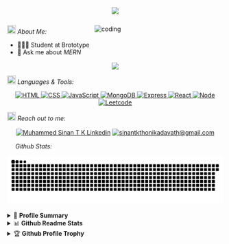 <h1 align="center">
    <img src="https://readme-typing-svg.herokuapp.com/?font=Righteous&size=35&center=true&vCenter=true&width=500&height=70&color=5f1885F&duration=4000&lines=Hi+There!+%F0%9F%91%8B;+I%27m+Sinan+TK🚀;" />
</h1>
<!--  - <h3 align="center"></h3> - -->

<img align="right" alt="coding" width="300" src="https://media2.giphy.com/media/v1.Y2lkPTc5MGI3NjExdjUwbWt4Y2E0ejJlaDQ4aDczNG1tMXozdnZvZnBsMmllNHN2YjZiaiZlcD12MV9pbnRlcm5hbF9naWZfYnlfaWQmY3Q9Zw/SWoSkN6DxTszqIKEqv/giphy.gif">


 <img src="https://media.giphy.com/media/WUlplcMpOCEmTGBtBW/giphy.gif" width="20" height="20"> *About Me:*
- 👨🏻‍💻 Student at Brototype
- 💬 Ask me about *MERN*



<p align="center">
   <img align="center" src="https://github-readme-streak-stats.herokuapp.com/?user=Sinan-TK&theme=radical"/>
</p>

 <img src="https://media.giphy.com/media/j2pOGeGYKe2xCCKwfi/giphy.gif" width="20" height="20"> *Languages & Tools:*

<p align="center"> 
<a href="#" target="_blank"><img src="https://cdn.jsdelivr.net/gh/devicons/devicon@latest/icons/html5/html5-original.svg" alt="HTML" width="40" height="40"/> </a>
<a href="#" target="_blank"><img src="https://cdn.jsdelivr.net/gh/devicons/devicon@latest/icons/css3/css3-original.svg" alt="CSS" width="40" height="40"/> </a>
<a href="#" target="_blank"><img src="https://cdn.jsdelivr.net/gh/devicons/devicon@latest/icons/javascript/javascript-original.svg" alt="JavaScript" width="40" height="40"/> </a>
<a href="#" target="_blank"><img src="https://cdn.jsdelivr.net/gh/devicons/devicon@latest/icons/mongodb/mongodb-original.svg" alt="MongoDB" width="40" height="40"/> </a>
<a href="#" target="_blank"><img src="https://cdn.jsdelivr.net/gh/devicons/devicon@latest/icons/express/express-original.svg" alt="Express" width="40" height="40"/> </a>
<a href="#" target="_blank"><img src="https://cdn.jsdelivr.net/gh/devicons/devicon@latest/icons/react/react-original.svg" alt="React" width="40" height="40"/> </a>
<a href="#" target="_blank"><img src="https://cdn.jsdelivr.net/gh/devicons/devicon@latest/icons/nodejs/nodejs-plain-wordmark.svg" alt="Node" width="40" height="40"/> </a>
<a href="#" target="_blank"><img src="https://cdn.jsdelivr.net/gh/devicons/devicon@latest/icons/leetcode/leetcode-original.svg" alt="Leetcode" width="40" height="40"/> </a>
</p>

 <img src="https://media.giphy.com/media/LnQjpWaON8nhr21vNW/giphy.gif" width="20" height="20"> *Reach out to me:* 

<p align="center">
<a href="https://www.linkedin.com/in/muhammedsinantk" target="_blank"><img align="center" src="https://img.shields.io/badge/-LinkedIn-0e76a8?style=flat-square&logo=Linkedin&logoColor=white" alt="Muhammed Sinan T K Linkedin" /></a>
<a href="mailto:sinantkthonikadavath@gmail.com" ><img align="center" src="https://img.shields.io/badge/-Gmail-EA4335?style=flat-square&logo=Gmail&logoColor=white" alt="sinantkthonikadavath@gmail.com" /></a>



 
<img src="https://media.giphy.com/media/c8knYYZ5vzC8V6tpMI/giphy.gif" width="15" height="15"> *Github Stats:*
<div align="center">
<picture>
  <source media="(prefers-color-scheme: dark)" srcset="https://raw.githubusercontent.com/Sinan-TK/Sinan-TK/output/github-contribution-grid-snake-dark.svg">
  <source media="(prefers-color-scheme: light)" srcset="https://raw.githubusercontent.com/Sinan-TK/Sinan-TK/output/github-contribution-grid-snake.svg">
  <img alt="github contribution grid snake animation" src="https://raw.githubusercontent.com/Sinan-TK/Sinan-TK/output/github-contribution-grid-snake.svg">
</picture>

</div>
<br />
<details>
  <summary>📜 <b>Profile Summary</b></summary>
  <a align="center" href="https://github.com/Sinan-TK?tab=repositories">
    <p align="center">
      <img src="https://github-profile-summary-cards.vercel.app/api/cards/profile-details?username=Sinan-TK&theme=github_dark" alt="my github stats"/>&nbsp;
    </p>
  </a>
</details>


<details>
  <summary>📊 <b>Github Readme Stats</b></summary>
  <br />
  <p align="center">
    <a href="https://github.com/Sinan-TK">
      <img align="center" width="430" src="https://github-readme-stats.vercel.app/api?username=Sinan-TK&layout=compact&theme=radical&langs_count=6" />
    </a>
  </p>
</details>


<details>
  <summary>🏆 <b>Github Profile Trophy</b></summary>
  <br />
  <p align="center">
    <a href="https://github.com/Sinan-TK">
      <img src="https://github-profile-trophy.vercel.app/?username=Sinan-TK&column=8&theme=darkhub"/>
    </a>
  </p>
</details>
